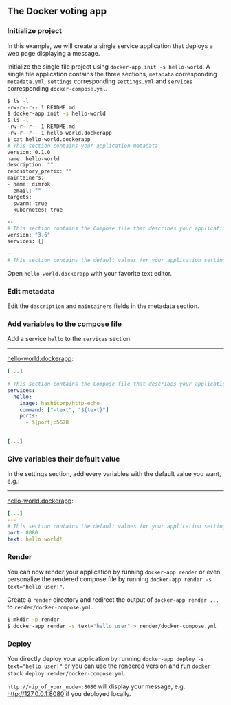 ## The Docker voting app

### Initialize project

In this example, we will create a single service application that deploys a web page displaying a message.

Initialize the single file project using `docker-app init -s hello-world`. A single file application contains the three sections, `metadata` corresponding `metadata.yml`, `settings` corresponding `settings.yml` and `services` corresponding `docker-compose.yml`.

```bash
$ ls -l
-rw-r--r-- 1 README.md
$ docker-app init -s hello-world
$ ls -l
-rw-r--r-- 1 README.md
-rw-r--r-- 1 hello-world.dockerapp
$ cat hello-world.dockerapp
# This section contains your application metadata.
version: 0.1.0
name: hello-world
description: ""
repository_prefix: ""
maintainers:
- name: dimrok
  email: ""
targets:
  swarm: true
  kubernetes: true

--
# This section contains the Compose file that describes your application services.
version: "3.6"
services: {}

--
# This section contains the default values for your application settings.
```

Open `hello-world.dockerapp` with your favorite text editor.

### Edit metadata

Edit the `description` and `maintainers` fields in the metadata section.

### Add variables to the compose file

Add a service `hello` to the `services` section.

---

[hello-world.dockerapp](hello-world.dockerapp):
```yml
[...]
---
# This section contains the Compose file that describes your application services.
services:
  hello:
    image: hashicorp/http-echo
    command: ["-text", "${text}"]
    ports:
      - ${port}:5678

---
[...]
```

### Give variables their default value

In the settings section, add every variables with the default value you want, e.g.:

---

[hello-world.dockerapp](hello-world.dockerapp):
```yml
[...]
---
# This section contains the default values for your application settings.
port: 8080
text: hello world!
```

### Render

You can now render your application by running `docker-app render` or even personalize the rendered compose file by running `docker-app render -s text="hello user!"`.

Create a `render` directory and redirect the output of `docker-app render ...` to `render/docker-compose.yml`.

```bash
$ mkdir -p render
$ docker-app render -s text="hello user" > render/docker-compose.yml
```

### Deploy

You directly deploy your application by running `docker-app deploy -s text="hello user!"` or you can use the rendered version and run `docker stack deploy render/docker-compose.yml`.

`http://<ip_of_your_node>:8080` will display your message, e.g. http://127.0.0.1:8080 if you deployed locally.
